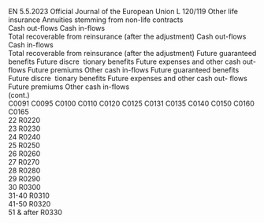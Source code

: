 EN  5.5.2023 Official Journal of the European Union L 120/119
 Other life insurance  Annuities stemming from non-life contracts  
Cash out-flows  Cash in-flows  
Total 
recoverable 
from 
reinsurance 
(after the 
adjustment)  Cash out-flows  Cash in-flows  
Total 
recoverable 
from 
reinsurance 
(after the 
adjustment)  Future 
guaranteed 
benefits  Future 
discre ­
tionary 
benefits  Future 
expenses 
and other 
cash out- 
flows  Future 
premiums  Other cash 
in-flows  Future 
guaranteed 
benefits  Future 
discre ­
tionary 
benefits  Future 
expenses 
and other 
cash out- 
flows  Future 
premiums  Other cash 
in-flows  
(cont.)  
C0091  C0095  C0100  C0110  C0120  C0125  C0131  C0135  C0140  C0150  C0160  C0165  
22  R0220  
23  R0230  
24  R0240  
25  R0250  
26  R0260  
27  R0270  
28  R0280  
29  R0290  
30  R0300  
31-40  R0310  
41-50  R0320  
51 & after  R0330